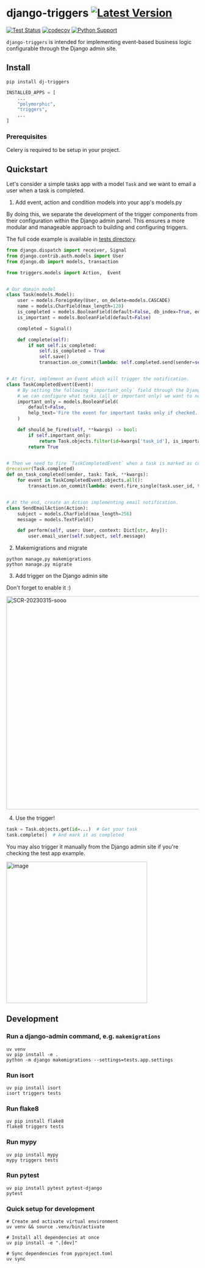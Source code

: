 # django-triggers [![Latest Version][latest-version-image]][latest-version-link]

[![Test Status][test-status-image]][test-status-link]
[![codecov][codecov-image]][codecov-link]
[![Python Support][python-support-image]][python-support-link]

`django-triggers` is intended for implementing event-based business logic configurable through the Django admin site.

## Install

```shell
pip install dj-triggers
```

```python
INSTALLED_APPS = [
    ...
    "polymorphic",
    "triggers",
    ...
]
```

### Prerequisites

Celery is required to be setup in your project.

## Quickstart

Let's consider a simple tasks app with a model `Task` and we want to email a user when a task is completed.

1. Add event, action and condition models into your app's models.py

By doing this, we separate the development of the trigger components from their configuration within the Django admin panel. This ensures a more modular and manageable approach to building and configuring triggers.

The full code example is available in [tests directory](https://github.com/cockpithq/django-triggers/tree/main/tests/app).

```python
from django.dispatch import receiver, Signal
from django.contrib.auth.models import User
from django.db import models, transaction

from triggers.models import Action,  Event


# Our domain model
class Task(models.Model):
    user = models.ForeignKey(User, on_delete=models.CASCADE)
    name = models.CharField(max_length=128)
    is_completed = models.BooleanField(default=False, db_index=True, editable=False)
    is_important = models.BooleanField(default=False)

    completed = Signal()

    def complete(self):
        if not self.is_completed:
            self.is_completed = True
            self.save()
            transaction.on_commit(lambda: self.completed.send(sender=self.__class__, task=self))


# At first, implement an Event which will trigger the notification.
class TaskCompletedEvent(Event):
    # By setting the following `important_only` field through the Django admin site
    # we can configure what tasks (all or important only) we want to notify the users about.
    important_only = models.BooleanField(
        default=False,
        help_text='Fire the event for important tasks only if checked.',
    )

    def should_be_fired(self, **kwargs) -> bool:
        if self.important_only:
            return Task.objects.filter(id=kwargs['task_id'], is_important=True).exists()
        return True


# Then we need to fire `TaskCompletedEvent` when a task is marked as completed.
@receiver(Task.completed)
def on_task_completed(sender, task: Task, **kwargs):
    for event in TaskCompletedEvent.objects.all():
        transaction.on_commit(lambda: event.fire_single(task.user_id, task_id=task.id))


# At the end, create an Action implementing email notification.
class SendEmailAction(Action):
    subject = models.CharField(max_length=256)
    message = models.TextField()

    def perform(self, user: User, context: Dict[str, Any]):
        user.email_user(self.subject, self.message)
```

2. Makemigrations and migrate

```shell
python manage.py makemigrations
python manage.py migrate
```

3. Add trigger on the Django admin site

Don't forget to enable it :)

<img width="557" alt="SCR-20230315-sooo" src="https://user-images.githubusercontent.com/101798/225434592-db566401-873a-4698-9292-79e51ddec5ee.png">

4. Use the trigger!

```python
task = Task.objects.get(id=...)  # Get your task
task.complete()  # And mark it as completed
```

You may also trigger it manually from the Django admin site if you're checking the test app example.

<img width="369" alt="image" src="https://user-images.githubusercontent.com/101798/225565474-8d594a19-03b7-4501-b995-d66f45acdf64.png">

## Development

### Run a django-admin command, e.g. `makemigrations`

```shell
uv venv
uv pip install -e .
python -m django makemigrations --settings=tests.app.settings
```

### Run isort

```shell
uv pip install isort
isort triggers tests
```

### Run flake8

```shell
uv pip install flake8
flake8 triggers tests
```

### Run mypy

```shell
uv pip install mypy
mypy triggers tests
```

### Run pytest

```shell
uv pip install pytest pytest-django
pytest
```

### Quick setup for development

```shell
# Create and activate virtual environment
uv venv && source .venv/bin/activate

# Install all dependencies at once
uv pip install -e ".[dev]"

# Sync dependencies from pyproject.toml
uv sync
```

[latest-version-image]: https://img.shields.io/pypi/v/dj-triggers.svg
[latest-version-link]: https://pypi.org/project/dj-triggers/
[codecov-image]: https://codecov.io/gh/cockpithq/django-triggers/branch/main/graph/badge.svg?token=R5CG3VJI73
[codecov-link]: https://codecov.io/gh/cockpithq/django-triggers
[test-status-image]: https://github.com/cockpithq/django-triggers/actions/workflows/test.yml/badge.svg
[test-status-link]: https://github.com/cockpithq/django-triggers/actions/workflows/test.yml
[python-support-image]: https://img.shields.io/pypi/pyversions/dj-triggers.svg
[python-support-link]: https://pypi.org/project/dj-triggers/

